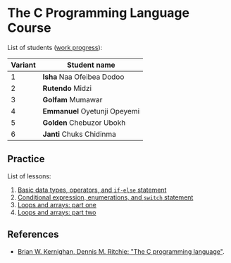 # The C Programming Language Course

List of students ([work progress](https://docs.google.com/spreadsheets/d/1uk7V20U0G_Omt3jQ65sDxLfHyrtbsejVl2sRb7WzATk/edit?usp=sharing)):

| Variant | Student name                  |
| ------- | ----------------------------- |
| 1       | **Isha** Naa Ofeibea Dodoo    |
| 2       | **Rutendo** Midzi             |
| 3       | **Golfam** Mumawar            |
| 4       | **Emmanuel** Oyetunji Opeyemi |
| 5       | **Golden** Chebuzor Ubokh     |
| 6       | **Janti** Chuks Chidinma      |

## Practice

List of lessons:

1. [Basic data types, operators, and `if-else` statement](practice/lesson1.md)
2. [Conditional expression, enumerations, and `switch` statement](practice/lesson2.md)
3. [Loops and arrays: part one](practice/lesson3.md)
4. [Loops and arrays: part two](practice/lesson4.md)

## References

- [Brian W. Kernighan, Dennis M. Ritchie: "The C programming language"](http://www.dipmat.univpm.it/~demeio/public/the_c_programming_language_2.pdf).